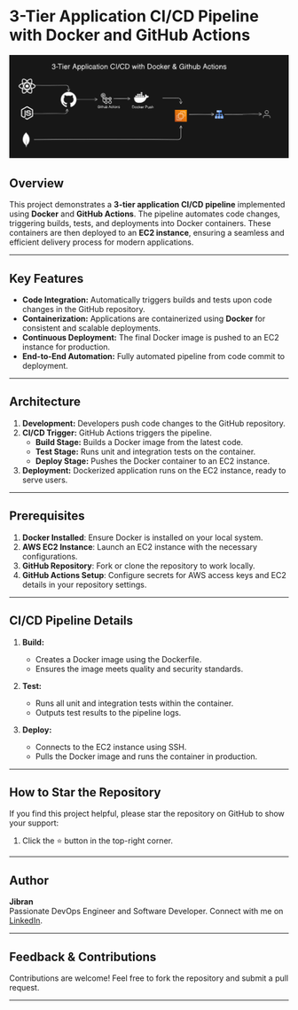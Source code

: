 
# 3-Tier Application CI/CD Pipeline with Docker and GitHub Actions

![3-Tier Application Deployment Diagram](./image.png)

## Overview
This project demonstrates a **3-tier application CI/CD pipeline** implemented using **Docker** and **GitHub Actions**. The pipeline automates code changes, triggering builds, tests, and deployments into Docker containers. These containers are then deployed to an **EC2 instance**, ensuring a seamless and efficient delivery process for modern applications.

---

## Key Features
- **Code Integration:** Automatically triggers builds and tests upon code changes in the GitHub repository.
- **Containerization:** Applications are containerized using **Docker** for consistent and scalable deployments.
- **Continuous Deployment:** The final Docker image is pushed to an EC2 instance for production.
- **End-to-End Automation:** Fully automated pipeline from code commit to deployment.

---

## Architecture
1. **Development:** Developers push code changes to the GitHub repository.
2. **CI/CD Trigger:** GitHub Actions triggers the pipeline.
   - **Build Stage:** Builds a Docker image from the latest code.
   - **Test Stage:** Runs unit and integration tests on the container.
   - **Deploy Stage:** Pushes the Docker container to an EC2 instance.
3. **Deployment:** Dockerized application runs on the EC2 instance, ready to serve users.

---

## Prerequisites
1. **Docker Installed**: Ensure Docker is installed on your local system.
2. **AWS EC2 Instance**: Launch an EC2 instance with the necessary configurations.
3. **GitHub Repository**: Fork or clone the repository to work locally.
4. **GitHub Actions Setup**: Configure secrets for AWS access keys and EC2 details in your repository settings.

---

 
## CI/CD Pipeline Details
1. **Build:**
   - Creates a Docker image using the Dockerfile.
   - Ensures the image meets quality and security standards.

2. **Test:**
   - Runs all unit and integration tests within the container.
   - Outputs test results to the pipeline logs.

3. **Deploy:**
   - Connects to the EC2 instance using SSH.
   - Pulls the Docker image and runs the container in production.

---

## How to Star the Repository
If you find this project helpful, please star the repository on GitHub to show your support:
1. Click the ⭐ button in the top-right corner.

---

## Author
**Jibran**  
Passionate DevOps Engineer and Software Developer.
Connect with me on [LinkedIn](https://www.linkedin.com/in/muhammad-jibran220/).


---
 

## Feedback & Contributions
Contributions are welcome! Feel free to fork the repository and submit a pull request.

---


 